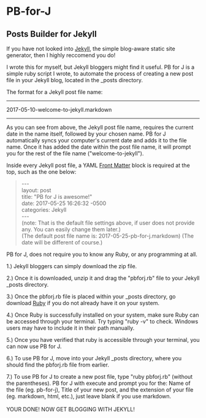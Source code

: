 # PB-for-J
Posts Builder for Jekyll<br />
------------------------
If you have not looked into [Jekyll](https://jekyllrb.com/ "Jekyll"), the simple blog-aware static site generator, then I highly reccomend you do!

I wrote this for myself, but Jekyll bloggers might find it useful.
PB for J is a simple ruby script I wrote, to automate the process of creating a new post file in your Jekyll blog, located in the _posts directory.

The format for a Jekyll post file name: 

****************************************************************

2017-05-10-welcome-to-jekyll.markdown

****************************************************************

As you can see from above, the Jekyll post file name, requires the current date in the name itself, followed by your chosen name.
PB for J automatically syncs your computer's current date and adds it to the file name.
Once it has added the date within the post file name, it will prompt you for the rest of the file name ("welcome-to-jekyll").

Inside every Jekyll post file, a YAML [Front Matter](https://jekyllrb.com/docs/frontmatter/ "Jekyll Front Matter") block is required at the top, such as the one below:

>--- <br />
>layout: post <br />
>title: "PB for J is awesome!" <br />
>date: 2017-05-25 16:26:32 -0500 <br />
>categories: Jekyll <br />
>--- <br />
(note: That is the default file settings above, if user does not provide any. You can easily change them later.) <br />
(The default post file name is: 2017-05-25-pb-for-j.markdown) (The date will be different of course.) 


PB for J, does not require you to know any Ruby, or any programming at all. 

1.) Jekyll bloggers can simply download the zip file. <br />

2.) Once it is downloaded, unzip it and drag the "pbforj.rb" file to your Jekyll _posts directory. <br />

3.) Once the pbforj.rb file is placed within your _posts directory, go download [Ruby](https://www.ruby-lang.org/en/downloads/ "Ruby") if you do not already have it on your system. <br />

4.) Once Ruby is successfully installed on your system, make sure Ruby can be accessed through your terminal. Try typing "ruby -v" to check. Windows users may have to include it in their path manually. <br />

5.) Once you have verified that ruby is accessible through your terminal, you can now use PB for J. <br />

6.) To use PB for J, move into your Jekyll _posts directory, where you should find the pbforj.rb file from earlier. <br />

7.) To use PB for J to create a new post file, type "ruby pbforj.rb" (without the parentheses). PB for J with execute and prompt you for the: Name of the file (eg. pb-for-j), Title of your new post, and the extension of your file (eg. markdown, html, etc.), just leave blank if you use markdown. <br />
<br />
YOUR DONE! NOW GET BLOGGING WITH JEKYLL!
